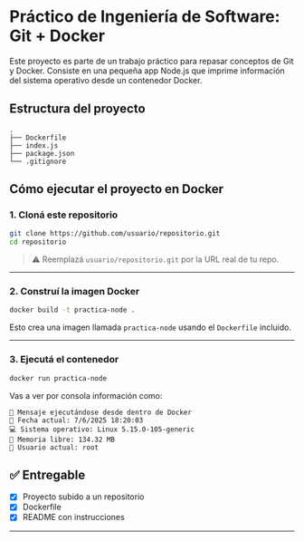# Práctico de Ingeniería de Software: Git + Docker

Este proyecto es parte de un trabajo práctico para repasar conceptos de Git y Docker. Consiste en una pequeña app Node.js que imprime información del sistema operativo desde un contenedor Docker.

##  Estructura del proyecto

```
.
├── Dockerfile
├── index.js
├── package.json
└── .gitignore
```

##  Cómo ejecutar el proyecto en Docker

### 1. Cloná este repositorio

```bash
git clone https://github.com/usuario/repositorio.git
cd repositorio
```

> ⚠ Reemplazá `usuario/repositorio.git` por la URL real de tu repo.

---

### 2. Construí la imagen Docker

```bash
docker build -t practica-node .
```

Esto crea una imagen llamada `practica-node` usando el `Dockerfile` incluido.

---

### 3. Ejecutá el contenedor

```bash
docker run practica-node
```

Vas a ver por consola información como:

```
🚀 Mensaje ejecutándose desde dentro de Docker
📅 Fecha actual: 7/6/2025 18:20:03
💻 Sistema operativo: Linux 5.15.0-105-generic
🧠 Memoria libre: 134.32 MB
👤 Usuario actual: root
```



## ✅ Entregable

- [x] Proyecto subido a un repositorio 
- [x] Dockerfile 
- [x] README con instrucciones

---

